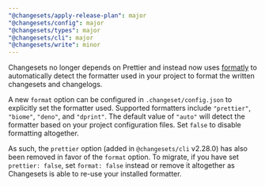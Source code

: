 ```yaml
---
"@changesets/apply-release-plan": major
"@changesets/config": major
"@changesets/types": major
"@changesets/cli": major
"@changesets/write": minor
---
```


Changesets no longer depends on Prettier and instead now uses [formatly](https://github.com/JoshuaKGoldberg/formatly) to automatically detect the formatter used in your project to format the written changesets and changelogs.

A new `format` option can be configured in `.changeset/config.json` to explicitly set the formatter used. Supported formatters include `"prettier"`, `"biome"`, `"deno"`, and `"dprint"`. The default value of `"auto"` will detect the formatter based on your project configuration files. Set `false` to disable formatting altogether.

As such, the `prettier` option (added in `@changesets/cli` v2.28.0) has also been removed in favor of the `format` option. To migrate, if you have set `prettier: false`, set `format: false` instead or remove it altogether as Changesets is able to re-use your installed formatter.
